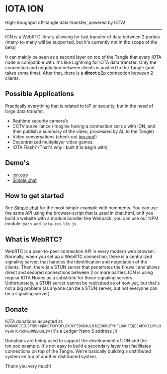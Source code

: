 # IOTA ION

High-troughput off-tangle data-transfer, powered by IOTA!

----

ION is a WebRTC library allowing for fast transfer of data between 2 parties (many-to-many will be supported, but it's currently not in the scope of the beta)

It can mainly be seen as a second layer on top of the Tangle that every IOTA node is compatible with. It's like Lightning for IOTA data transfer: Only the connection and negotiation between clients is pushed to the Tangle (and takes some time). After that, there is a **direct** p2p connection between 2 clients.

## Possible Applications

Practically everything that is related to IoT or security, but in the need of large data transfer.

 - Realtime security camera's
 - CCTV surveillance (imagine having a connection set up with ION, and then publish a summary of the video, processed by AI, to the Tangle)
 - Video conversations (check out [ion.ooo](https://ion.ooo)!)
 - Decentralized multiplayer video games.
 - IOTA Flash? (That's why I built it to begin with)

## Demo's

- [ion.ooo](https://ion.ooo)
- [Simple chat](example/chat.html)

## How to get started

See [Simple chat](example/chat.html) for the most simple example with comments. You can use the same API using the browser-script that is used in chat.html, or if you build a website with a module bundler like Webpack, you can use our NPM module: `yarn add iota-ion.lib.js`

## What is WebRTC?

WebRTC is a peer-to-peer connection API in every modern web browser. Normally, when you set up a WebRTC connection, there is a centralized signaling server, that handles the identification and negotiation of the clients. Then, there is a STUN server that penetrates the firewall and allows direct and secured connections between 2 or more parties. ION is using regular IOTA Nodes as a substitute for those signaling servers. Unfortunately, a STUN server cannot be replicated as of now yet, but that's not a big problem (as anyone can be a STUN server, but not everyone can be a signaling server)

## Donate

IOTA donations accepted at: `W9WOORJCIUJTSBHHQNMCFCWYDFLOYJGPJDHDAULHJQEHHRUTYHFL9AHFIQGJABYKCLXRLHPEHKTOPGXFBUMQBKKLIW` (it's a Ledger Nano S address ;))

Donations are being used to support the development of ION and the ion.ooo example. It's not easy to build a secondary layer that facilitates connections on top of the Tangle. We're basically building a distributed system on top of another distributed system.

Thank you very much!
